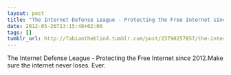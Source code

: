 ```yaml
---
layout: post
title: "The Internet Defense League - Protecting the Free Internet since 2012."
date: 2012-05-26T13:15:48+02:00
tags: []
tumblr_url: http://fabiantheblind.tumblr.com/post/23790257857/the-internet-defense-league-protecting-the-free
---
```

The Internet Defense League - Protecting the Free Internet since 2012.Make sure the internet never loses. Ever.
